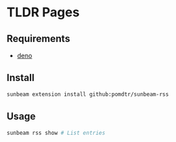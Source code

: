 # TLDR Pages

## Requirements

- [deno](https://deno.com/)

## Install

```bash
sunbeam extension install github:pomdtr/sunbeam-rss
```

## Usage

```bash
sunbeam rss show # List entries
```
